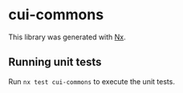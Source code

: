 # cui-commons

This library was generated with [Nx](https://nx.dev).

## Running unit tests

Run `nx test cui-commons` to execute the unit tests.

